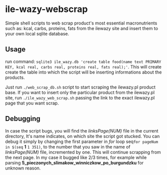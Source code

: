# ile-wazy-webscrap

Simple shell scripts to web scrap product's most essential macronutrients such as: kcal, carbs, proteins, fats from the ilewazy site and insert them to your own local sqlite database. 

## Usage

run command: `sqlite3 ile_wazy.db 'create table food(name text PRIMARY KEY, kcal real, carbs real, proteins real, fats real);'`. This will create create the table into which the script will be inserting informations about the products.

Just run `./web_scrap_db.sh` script to start scraping the ilewazy.pl product base. If you want to insert only the particular product from the ilewazy.pl site, run `./ile_wazy_web_scrap.sh` passing the link to the exact ilewazy.pl page that you want scrap.

## Debugging

In case the script bugs, you will find the *linksPage(NUM)* file in the current directory, It's name indicates, on which site the script got stucked. You can debug it simply by changing the first parameter in *for* loop seq`for pageNum in $(seq` **1** `1 351)`, to the number that you saw in the name of *linksPage(NUM)* file, incremented by one. This will continue scrapping from the next page. In my case it bugged like 2/3 times, for example while parsing **5_pieczonych_slimakow_winniczkow_po_burgundzku** for unknown reason.


